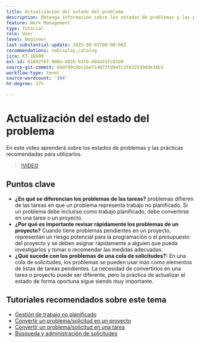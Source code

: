 ```yaml
---
title: Actualización del estado del problema
description: Obtenga información sobre los estados de problemas y las prácticas recomendadas para utilizarlos.
feature: Work Management
type: Tutorial
role: User
level: Beginner
last-substantial-update: 2025-09-03T00:00:00Z
recommendations: noDisplay,catalog
jira: KT-18800
exl-id: 61602f6f-900e-402b-b1fb-88da53fc81b9
source-git-commit: bbdf99c6bc1be714077fd94fc3f8325394de36b3
workflow-type: tm+mt
source-wordcount: '194'
ht-degree: 17%

---
```


# Actualización del estado del problema

En este vídeo aprenderá sobre los estados de problemas y las prácticas recomendadas para utilizarlos.

>[!VIDEO](https://video.tv.adobe.com/v/3472962/?quality=12&learn=on&enablevpops=1)

## Puntos clave

* **¿En qué se diferencian los problemas de las tareas?** problemas difieren de las tareas en que un problema representa trabajo no planificado. Si un problema debe incluirse como trabajo planificado, debe convertirse en una tarea o un proyecto.
* **¿Por qué es importante revisar rápidamente los problemas de un proyecto?** Cuando tiene problemas pendientes en un proyecto, representan un riesgo potencial para la programación o el presupuesto del proyecto y se deben asignar rápidamente a alguien que pueda investigarlos y tomar o recomendar las medidas adecuadas.
* **¿Qué sucede con los problemas de una cola de solicitudes?:** En una cola de solicitudes, los problemas se pueden usar más como elementos de listas de tareas pendientes. La necesidad de convertirlos en una tarea o proyecto puede ser diferente, pero la práctica de actualizar el estado de forma oportuna sigue siendo muy importante.


## Tutoriales recomendados sobre este tema

* [Gestión de trabajo no planificado](/help/manage-work/issues-requests/handle-unplanned-work.md)
* [Convertir un problema/solicitud en un proyecto](/help/manage-work/issues-requests/create-a-project-from-a-request.md)
* [Convertir un problema/solicitud en una tarea](/help/manage-work/issues-requests/convert-issues-to-other-work-items.md)
* [Búsqueda y administración de solicitudes](/help/manage-work/issues-requests/find-requests.md)

